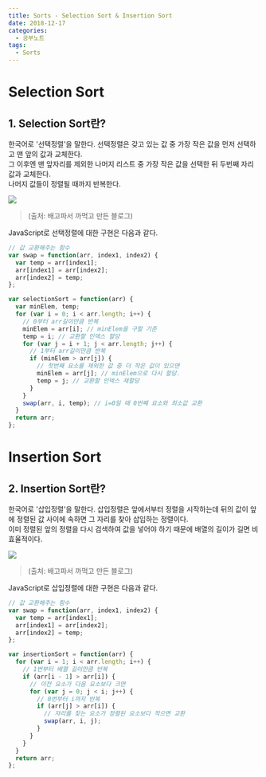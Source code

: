 ```yaml
---
title: Sorts - Selection Sort & Insertion Sort
date: 2018-12-17
categories:
  - 공부노트
tags:
  - Sorts
---
```


# Selection Sort

## 1. Selection Sort란?

한국어로 '선택정렬'을 말한다. 선택정렬은 갖고 있는 값 중 가장 작은 값을 먼저 선택하고 맨 앞의 값과 교체한다.<br>
그 이후엔 맨 앞자리를 제외한 나머지 리스트 중 가장 작은 값을 선택한 뒤 두번째 자리 값과 교체한다.<br>
나머지 값들이 정렬될 때까지 반복한다.

<img src="https://t1.daumcdn.net/cfile/tistory/256B9C34545081D835"><br>

> (출처: 배고파서 까먹고 만든 블로그)

JavaScript로 선택정렬에 대한 구현은 다음과 같다.

```javascript
// 값 교환해주는 함수
var swap = function(arr, index1, index2) {
  var temp = arr[index1];
  arr[index1] = arr[index2];
  arr[index2] = temp;
};

var selectionSort = function(arr) {
  var minElem, temp;
  for (var i = 0; i < arr.length; i++) {
    // 0부터 arr길이만큼 반복
    minElem = arr[i]; // minElem을 구할 기준
    temp = i; // 교환할 인덱스 할당
    for (var j = i + 1; j < arr.length; j++) {
      // 1부터 arr길이만큼 반복
      if (minElem > arr[j]) {
        // 첫번째 요소를 제외한 값 중 더 작은 값이 있으면
        minElem = arr[j]; // minElem으로 다시 할당.
        temp = j; // 교환할 인덱스 재할당
      }
    }
    swap(arr, i, temp); // i=0일 때 0번째 요소와 최소값 교환
  }
  return arr;
};
```

# Insertion Sort

## 2. Insertion Sort란?

한국어로 '삽입정렬'을 말한다. 삽입정렬은 앞에서부터 정렬을 시작하는데 뒤의 값이 앞에 정렬된 값 사이에 속하면 그 자리를 찾아 삽입하는 정렬이다.<br>
이미 정렬된 앞의 정렬을 다시 검색하여 값을 넣어야 하기 때문에 배열의 길이가 길면 비효율적이다.

<img src="https://t1.daumcdn.net/cfile/tistory/2569FD3854508BE811"><br>

> (출처: 배고파서 까먹고 만든 블로그)

JavaScript로 삽입정렬에 대한 구현은 다음과 같다.

```javascript
// 값 교환해주는 함수
var swap = function(arr, index1, index2) {
  var temp = arr[index1];
  arr[index1] = arr[index2];
  arr[index2] = temp;
};

var insertionSort = function(arr) {
  for (var i = 1; i < arr.length; i++) {
    // 1번부터 배열 길이만큼 반복
    if (arr[i - 1] > arr[i]) {
      // 이전 요소가 다음 요소보다 크면
      for (var j = 0; j < i; j++) {
        // 0번부터 i까지 반복
        if (arr[j] > arr[i]) {
          // 자리를 찾는 요소가 정렬된 요소보다 작으면 교환
          swap(arr, i, j);
        }
      }
    }
  }
  return arr;
};
```
